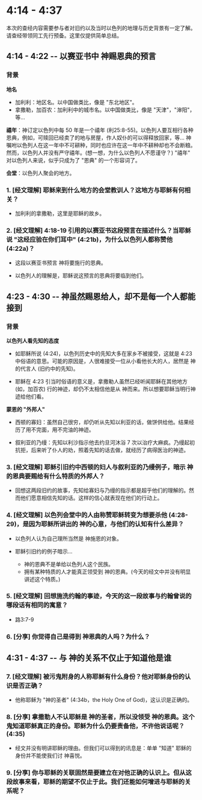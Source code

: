 # 4:14 - 4:37

本次的查经内容需要参与者对旧约以及当时以色列的地理与历史背景有一定了解。请查经带领同工先行预备。这里仅提供简单总结。

## 4:14 - 4:22 -- 以赛亚书中 神赐恩典的预言

### 背景

**地名** 
* 加利利：地区名。以中国做类比，像是 "东北地区"。
* 拿撒勒，加百农：加利利中的城市名。以中国做类比，像是 "天津"，"渖阳"，等... 

**禧年**：神订定以色列中每 50 年是一个禧年 (利25:8-55)。以色列人要互相行各种恩典，例如，可赎回已经卖了的地与房屋，作人奴仆的可以得释放回家，等... 神嘱咐以色列人在这一年中不可耕种，同时也应许在这一年中不耕种却也不会断粮。然而，以色列人并没有严守禧年。(想一想，为什么以色列人不愿谨守？) "禧年" 对以色列人来说，似乎只成为了 "恩典" 的一个形容词了。

**会堂**：以色列人聚会的地方。

### 1. [经文理解] 耶稣来到什么地方的会堂教训人？这地方与耶稣有何相关？

* 加利利的拿撒勒，这里是耶稣的故乡。

### 2. [经文理解] 4:18-19 引用的以赛亚书这段预言在描述什么？当耶稣说 "这经应验在你们耳中" (4:21b)，为什么以色列人都称赞他 (4:22a)？

* 这段以赛亚书预言 神将要施行的恩典。

* 以色列人的理解是，耶稣说这预言的恩典将要临到他们。


## 4:23 - 4:30 -- 神虽然赐恩给人，却不是每一个人都能接到

### 背景

**以色列人看先知的态度**

* 如耶稣所说 (4:24)，以色列历史中的先知大多在家乡不被接受，这就是 4:23 中俗语的意思。可能的原因是，人很难接受一位从小看他长大的人，居然是 神的代言人 (旧约中的先知)。

* 耶稣在 4:23 引当时俗语的意义是，拿撒勒人虽然已经听闻耶稣在其他地方 (如，加百农) 行的神迹，却仍不太相信他是从 神而来。所以想要耶稣当明行神迹给他们看。

**蒙恩的 "外邦人"** 

* 西顿的寡妇：虽然自己很穷，却仍听从先知以利亚的话，做饼供给他。结果经历了用不完面，用不完油的神迹。

* 叙利亚的乃缦：先知以利沙指示他去约旦河沐浴 7 次以治疗大麻疯。乃缦起初抗拒，后来听了仆人的劝，照着先知的话去做，就经历了病得医治的神迹。

### 3. [经文理解] 耶稣引旧约中西顿的妇人与叙利亚的乃缦例子，暗示 神的恩典要赐给有什么特质的外邦人？

* 回想这两段旧约的故事，先知给寡妇与乃缦的指示都是超乎他们的理解的。然而他们愿意相信先知的话。这样的信心就表现在他们的行动上。

### 4. [经文理解] 以色列会堂中的人由称赞耶稣转变为想要杀他 (4:28-29)，是因为耶稣所讲出的 神的心意，与他们的认知有什么差异？

* 以色列人认为自己理所当然是 神施恩的对象。

* 耶稣引旧约的例子暗示...
    - 神的恩典不是单给以色列人这个民族。
    - 拥有某种特质的人才能真正领受到 神的恩典。(今天的经文中并没有明显讲述这个特质。)

### 5. [经文理解] 回想施洗约翰的事迹，今天的这一段故事与约翰曾说的哪段话有相同的寓意？

* 路3:7-9

### 6. [分享] 你觉得自己是得到 神恩典的人吗？为什么？

## 4:31 - 4:37 -- 与 神的关系不仅止于知道他是谁

### 7. [经文理解] 被污鬼附身的人称耶稣有什么身份？他对耶稣身份的认识是否正确？

* 他称耶稣为 "神的圣者" (4:34b，the Holy One of God)，这认识是正确的。

### 8. [分享] 拿撒勒人不认耶稣是 神的圣者，所以没领受 神的恩典。这个鬼知道耶稣真正的身份。耶稣为什么仍要责备他，不许他说话呢？ (4:35)

* 经文并没有明讲耶稣的理由。但我们可以得到的讯息是：单单 "知道" 耶稣的身份并不能使我们讨 神喜悦。

### 9. [分享] 你与耶稣的关联固然是要建立在对他正确的认识上。但从这段故事来看，耶稣的期望不仅止于此。我们还能如何增进与耶稣的关系呢？
